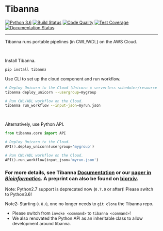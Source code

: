 # Tibanna

[![Python 3.6](https://img.shields.io/badge/python-3.6-blue.svg)](https://www.python.org/downloads/release/python-360/) [![Build Status](https://travis-ci.org/4dn-dcic/tibanna.svg?branch=master)](https://travis-ci.org/4dn-dcic/tibanna) [![Code Quality](https://api.codacy.com/project/badge/Grade/d2946b5bc0704e5c9a4893426a7e0314)](https://www.codacy.com/app/4dn/tibanna?utm_source=github.com&amp;utm_medium=referral&amp;utm_content=4dn-dcic/tibanna&amp;utm_campaign=Badge_Grade) [![Test Coverage](https://api.codacy.com/project/badge/Coverage/d2946b5bc0704e5c9a4893426a7e0314)](https://www.codacy.com/app/4dn/tibanna?utm_source=github.com&amp;utm_medium=referral&amp;utm_content=4dn-dcic/tibanna&amp;utm_campaign=Badge_Coverage) [![Documentation Status](https://readthedocs.org/projects/tibanna/badge/?version=latest)](https://tibanna.readthedocs.io/en/latest/?badge=latest)

***

Tibanna runs portable pipelines (in CWL/WDL) on the AWS Cloud.

<br>

Install Tibanna.
```bash
pip install tibanna
```

Use CLI to set up the cloud component and run workflow.
```bash
# Deploy Unicorn to the Cloud (Unicorn = serverless scheduler/resource allocator).
tibanna deploy_unicorn --usergroup=mygroup

# Run CWL/WDL workflow on the Cloud.
tibanna run_workflow --input-json=myrun.json
```

<br>

Alternatively, use Python API.

```python
from tibanna.core import API

# Deploy Unicorn to the Cloud.
API().deploy_unicorn(usergroup='mygroup')

# Run CWL/WDL workflow on the Cloud.
API().run_workflow(input_json='myrun.json')
```


### For more details, see Tibanna [**Documentation**](http://tibanna.readthedocs.io/en/latest) or our [**paper in _Bioinformatics_**](https://doi.org/10.1093/bioinformatics/btz379). A preprint can also be found on [**biorxiv**](https://www.biorxiv.org/content/10.1101/440974v3).

Note: Python2.7 support is deprecated now (`0.7.0` or after)! Please switch to Python3.6!

Note2: Starting `0.8.0`, one no longer needs to `git clone` the Tibanna repo. 
* Please switch from `invoke <command>` to `tibanna <command>`! 
* We also renovated the Python API as an inheritable class to allow development around tibanna.
